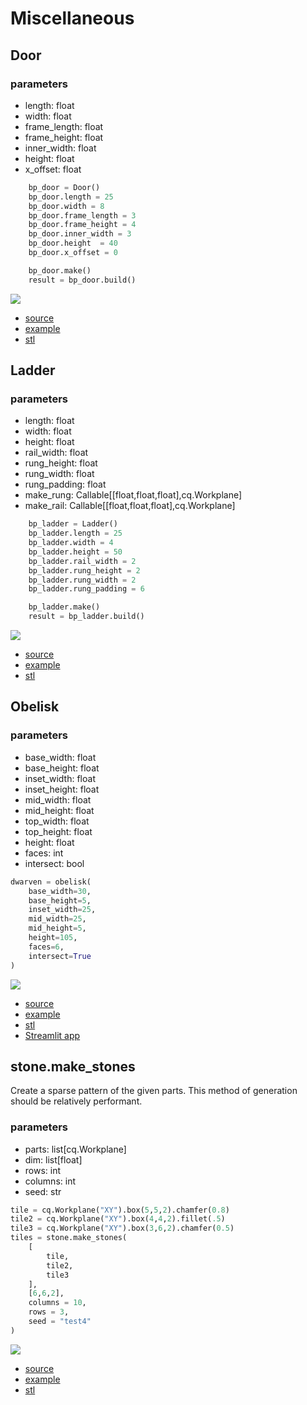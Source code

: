 # Miscellaneous

## Door
### parameters
* length: float 
* width: float 
* frame_length: float 
* frame_height: float 
* inner_width: float 
* height: float 
* x_offset: float

``` python
    bp_door = Door()
    bp_door.length = 25
    bp_door.width = 8
    bp_door.frame_length = 3 
    bp_door.frame_height = 4
    bp_door.inner_width = 3
    bp_door.height  = 40
    bp_door.x_offset = 0

    bp_door.make()
    result = bp_door.build()
```

![](image/misc/01.png)

* [source](../src/cqterrain/door.py)
* [example](../example/door.py)
* [stl](../stl/door.stl)

## Ladder
### parameters
* length: float
* width: float
* height: float
* rail_width: float
* rung_height: float
* rung_width: float 
* rung_padding: float
* make_rung: Callable[[float,float,float],cq.Workplane]
* make_rail: Callable[[float,float,float],cq.Workplane]

``` python
    bp_ladder = Ladder()
    bp_ladder.length = 25
    bp_ladder.width = 4
    bp_ladder.height = 50
    bp_ladder.rail_width = 2
    bp_ladder.rung_height = 2
    bp_ladder.rung_width = 2
    bp_ladder.rung_padding = 6

    bp_ladder.make()
    result = bp_ladder.build()
```

![](image/misc/02.png)

* [source](../src/cqterrain/ladder.py)
* [example](../example/ladder.py)
* [stl](../stl/ladder.stl)

## Obelisk



### parameters
* base_width: float
* base_height: float
* inset_width: float
* inset_height: float
* mid_width: float
* mid_height: float
* top_width: float
* top_height: float
* height: float
* faces: int
* intersect: bool

``` python
dwarven = obelisk(
    base_width=30,
    base_height=5,
    inset_width=25,
    mid_width=25,
    mid_height=5,
    height=105,
    faces=6,
    intersect=True
)
```

![](image/misc/03.png)

* [source](../src/cqterrain/obelisk.py)
* [example](../example/obelisk.py)
* [stl](../stl/obelisk.stl)
* [Streamlit app](https://obeliskterrain.streamlit.app/)

## stone.make_stones

Create a sparse pattern of the given parts. 
This method of generation should be relatively performant.

### parameters
* parts: list[cq.Workplane]
* dim: list[float]
* rows: int
* columns: int
* seed: str

``` python
tile = cq.Workplane("XY").box(5,5,2).chamfer(0.8)
tile2 = cq.Workplane("XY").box(4,4,2).fillet(.5)
tile3 = cq.Workplane("XY").box(3,6,2).chamfer(0.5)
tiles = stone.make_stones(
    [
        tile, 
        tile2, 
        tile3
    ], 
    [6,6,2], 
    columns = 10, 
    rows = 3,
    seed = "test4"
)
```

![](image/stone/01.png)

* [source](../src/cqterrain/stone.py)
* [example](../example/stones.py)
* [stl](../stl/stones.stl)
